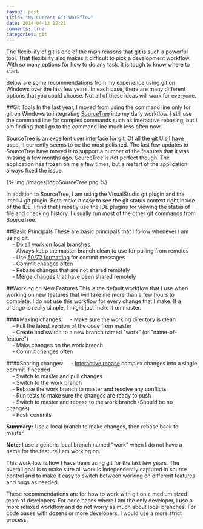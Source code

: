 ```yaml
---
layout: post
title: "My Current Git Workflow"
date: 2014-04-12 12:21
comments: true
categories: git
---
```


The flexibility of git is one of the main reasons that git is such a powerful tool. That flexibility also makes it difficult to pick a development workflow. With so many options for how to do any task, it is tough to know where to start.

Below are some recommendations from my experience using git on Windows over the last few years. In each case, there are many different options that you could choose. Not all of these ideas will work for everyone. 


##Git Tools
In the last year, I moved from using the command line only for git on Windows to integrating [SourceTree](https://www.atlassian.com/software/sourcetree/overview) into my daily workflow. I still use the command line for complex commands such as interactive rebasing, but I am finding that I go to the command line much less often now.

SourceTree is an excellent user interface for git. Of all the git UIs I have used, it currently seems to be the most polished. The last few updates to SourceTree have moved it to support a number of the features that it was missing a few months ago. SourceTree is not perfect though. The application has frozen on me a few times, but a restart of the application always fixed the issue.


{% img /images/logoSourceTree.png %}


In addition to SourceTree, I am using the VisualStudio git plugin and the IntelliJ git plugin. Both make it easy to see the git status context right inside of the IDE. I find that I mostly use the IDE plugins for viewing the status of file and checking history. I usually run most of the other git commands from SourceTree. 

##Basic Principals
These are basic principals that I follow whenever I am using git.<br>
&nbsp;&nbsp;&nbsp; - Do all work on local branches<br>
&nbsp;&nbsp;&nbsp; - Always keep the master branch clean to use for pulling from remotes<br>
&nbsp;&nbsp;&nbsp; - Use [50/72 formatting](http://stackoverflow.com/questions/2290016/git-commit-messages-50-72-formatting) for commit messages<br> 
&nbsp;&nbsp;&nbsp; - Commit changes often<br> 
&nbsp;&nbsp;&nbsp; - Rebase changes that are not shared remotely<br>
&nbsp;&nbsp;&nbsp; - Merge changes that have been shared remotely<br>


##Working on New Features
This is the default workflow that I use when working on new features that will take me more than a few hours to complete. I do not use this workflow for every change that I make. If a change is really simple, I might just make it on master. 

####Making changes:
&nbsp;&nbsp;&nbsp; - Make sure the working directory is clean<br>
&nbsp;&nbsp;&nbsp; - Pull the latest version of the code from master<br>
&nbsp;&nbsp;&nbsp; - Create and switch to a new branch named "work" (or "name-of-feature")<br>
&nbsp;&nbsp;&nbsp; - Make changes on the work branch<br>
&nbsp;&nbsp;&nbsp; - Commit changes often

####Sharing changes:
&nbsp;&nbsp;&nbsp; - [Interactive rebase](/blog/2013/04/18/combining-multiple-git-commits/) complex changes into a single commit if needed<br>
&nbsp;&nbsp;&nbsp; - Switch to master and pull changes<br>
&nbsp;&nbsp;&nbsp; - Switch to the work branch<br>
&nbsp;&nbsp;&nbsp; - Rebase the work branch to master and resolve any conflicts<br>
&nbsp;&nbsp;&nbsp; - Run tests to make sure the changes are ready to push<br>
&nbsp;&nbsp;&nbsp; - Switch to master and rebase to the work branch (Should be no changes)<br>
&nbsp;&nbsp;&nbsp; - Push commits<br>

**Summary:** Use a local branch to make changes, then rebase back to master.

**Note:** I use a generic local branch named "work" when I do not have a name for the feature I am working on.
 
This workflow is how I have been using git for the last few years. The overall goal is to make sure all work is independently captured in source control and to make it easy to switch between working on different features and bugs as needed.

These recommendations are for how to work with git on a medium sized team of developers. For code bases where I am the only developer, I use a more relaxed workflow and do not worry as much about local branches. For code bases with dozens or more developers, I would use a more strict process.
